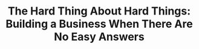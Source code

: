 ---
title: "The Hard Thing About Hard Things: Building a Business When There Are No Easy Answers"
description: "“You don’t learn the most from the good days. You learn from the bad days—the ones that really test your strength.”"
cover: "images/reading/the-hard-thing-about-hard-things.jpeg"
publishDate: 2019-05-11
authors: "Ben Horowitz"
categories: ["business & leadership"]
status: 🟢
---